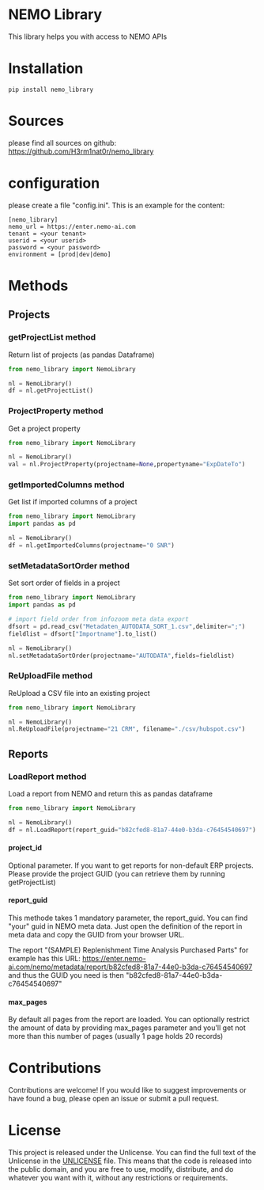 # NEMO Library

This library helps you with access to NEMO APIs

# Installation

```
pip install nemo_library
```

# Sources

please find all sources on github: https://github.com/H3rm1nat0r/nemo_library

# configuration

please create a file "config.ini". This is an example for the content:
```
[nemo_library]
nemo_url = https://enter.nemo-ai.com
tenant = <your tenant>
userid = <your userid>
password = <your password>
environment = [prod|dev|demo]
```

# Methods

## Projects

### getProjectList method

Return list of projects (as pandas Dataframe)

```python
from nemo_library import NemoLibrary

nl = NemoLibrary()
df = nl.getProjectList()
```

### ProjectProperty method

Get a project property

```python
from nemo_library import NemoLibrary

nl = NemoLibrary()
val = nl.ProjectProperty(projectname=None,propertyname="ExpDateTo")
```

### getImportedColumns method

Get list if imported columns of a project 

```python
from nemo_library import NemoLibrary
import pandas as pd

nl = NemoLibrary()
df = nl.getImportedColumns(projectname="0 SNR")
```

### setMetadataSortOrder method

Set sort order of fields in a project

```python
from nemo_library import NemoLibrary
import pandas as pd

# import field order from infozoom meta data export
dfsort = pd.read_csv("Metadaten_AUTODATA_SORT_1.csv",delimiter=";")
fieldlist = dfsort["Importname"].to_list()

nl = NemoLibrary()
nl.setMetadataSortOrder(projectname="AUTODATA",fields=fieldlist)
```

### ReUploadFile method

ReUpload a CSV file into an existing project

```python
from nemo_library import NemoLibrary

nl = NemoLibrary()
nl.ReUploadFile(projectname="21 CRM", filename="./csv/hubspot.csv")
```

## Reports

### LoadReport method

Load a report from NEMO and return this as pandas dataframe

```python
from nemo_library import NemoLibrary

nl = NemoLibrary()
df = nl.LoadReport(report_guid="b82cfed8-81a7-44e0-b3da-c76454540697")
```

#### project_id

Optional parameter. If you want to get reports for non-default ERP projects. Please provide the project GUID (you can retrieve them by running getProjectList)

#### report_guid

This methode takes 1 mandatory parameter, the report_guid. You can find "your" guid in NEMO meta data. Just open the definition of the report in meta data and copy the GUID from your browser URL.

The report "(SAMPLE) Replenishment Time Analysis Purchased Parts" for example has this URL: https://enter.nemo-ai.com/nemo/metadata/report/b82cfed8-81a7-44e0-b3da-c76454540697 and thus the GUID you need is then "b82cfed8-81a7-44e0-b3da-c76454540697"

#### max_pages

By default all pages from the report are loaded. You can optionally restrict the amount of data by providing max_pages parameter and you'll get not more than this number of pages (usually 1 page holds 20 records)


# Contributions

Contributions are welcome! If you would like to suggest improvements or have found a bug, please open an issue or submit a pull request.

# License

This project is released under the Unlicense. You can find the full text of the Unlicense in the [UNLICENSE](UNLICENSE) file. This means that the code is released into the public domain, and you are free to use, modify, distribute, and do whatever you want with it, without any restrictions or requirements.
